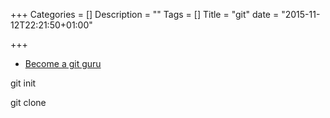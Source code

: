 +++
Categories = []
Description = ""
Tags = []
Title = "git"
date = "2015-11-12T22:21:50+01:00"

+++

* [Become a git guru](https://www.atlassian.com/git/tutorials/setting-up-a-repository)



git init

git clone
